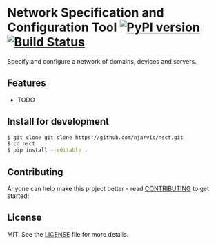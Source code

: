 # Network Specification and Configuration Tool [![PyPI version][fury-image]][fury-url] [![Build Status][travis-image]][travis-url]
Specify and configure a network of domains, devices and servers.


## Features

* TODO


## Install for development

```bash
$ git clone git clone https://github.com/njarvis/nsct.git
$ cd nsct
$ pip install --editable .
```


## Contributing
Anyone can help make this project better - read [CONTRIBUTING](CONTRIBUTING.md) to get started!


## License
MIT. See the [LICENSE](LICENSE) file for more details.


[fury-url]: http://badge.fury.io/py/nsct
[fury-image]: https://badge.fury.io/py/nsct.png

[travis-url]: https://travis-ci.org/njarvis/nsct
[travis-image]: https://travis-ci.org/njarvis/nsct.png?branch=develop
